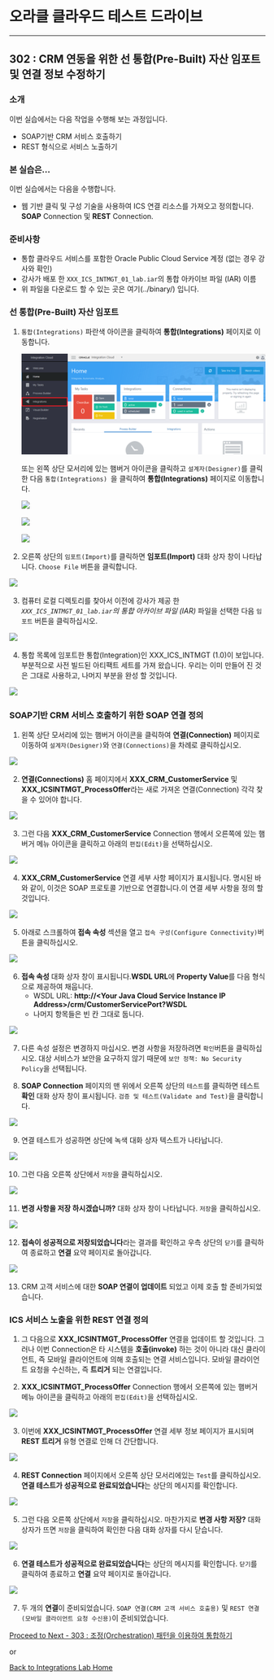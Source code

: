 # 오라클 클라우드 테스트 드라이브 #
-----
## 302 : CRM 연동을 위한 선 통합(Pre-Built) 자산 임포트 및 연결 정보 수정하기 ##


### 소개 ###
이번 실습에서는 다음 작업을 수행해 보는 과정입니다.
- SOAP기반 CRM 서비스 호출하기
- REST 형식으로 서비스 노출하기


### 본 실습은... ###
이번 실습에서는 다음을 수행합니다.
- 웹 기반 클릭 및 구성 기술을 사용하여 ICS 연결 리소스를 가져오고 정의합니다. **SOAP** Connection 및 **REST** Connection.


### 준비사항 ###

- 통합 클라우드 서비스를 포함한 Oracle Public Cloud Service 계정 (없는 경우 강사와 확인)
- 강사가 배포 한 `XXX_ICS_INTMGT_01_lab.iar`의 통합 아카이브 파일 (IAR) 이름
- 위 파일을 다운로드 할 수 있는 곳은 여기(../binary/) 입니다. 


### 선 통합(Pre-Built) 자산 임포트 ###

1. `통합(Integrations)` 파란색 아이콘을 클릭하여 **통합(Integrations)** 페이지로 이동합니다.

	![](images/302/01.home_integrate.png)


	또는 왼쪽 상단 모서리에 있는 햄버거 아이콘을 클릭하고 `설계자(Designer)`를 클릭한 다음 `통합(Integrations) `을 클릭하여 **통합(Integrations)** 페이지로 이동합니다.

	![](images/302/02.home_hamburger.png)


	![](images/302/03.home_hamburger_designer.png)


	![](images/302/01.home_hamburger_integrate.png)


2. 오른쪽 상단의 `임포트(Import)`를 클릭하면 **임포트(Import)** 대화 상자 창이 나타납니다. `Choose File` 버튼을 클릭합니다.

![](images/302/02.integration_import.png)


3. 컴퓨터 로컬 디렉토리를 찾아서 이전에 강사가 제공 한 *`XXX_ICS_INTMGT_01_lab.iar`의 통합 아카이브 파일 (IAR)* 파일을 선택한 다음 `임포트` 버튼을 클릭하십시오.

![](images/302/02.integration_import1.png)


4. 통합 목록에 임포트한 통합(Integration)인 XXX_ICS_INTMGT (1.0)이 보입니다. 부분적으로 사전 빌드된 아티팩트 세트를 가져 왔습니다. 우리는 이미 만들어 진 것은 그대로 사용하고, 나머지 부분을 완성 할 것입니다.

![](images/302/02.integration_import2.png)


### SOAP기반 CRM 서비스 호출하기 위한 SOAP 연결 정의 ###

1. 왼쪽 상단 모서리에 있는 햄버거 아이콘을 클릭하여 **연결(Connection)** 페이지로 이동하여 `설계자(Designer)`와 `연결(Connections)`을 차례로 클릭하십시오.

![](images/302/04.home_hamburger_connections.png)


2. **연결(Connections)** 홈 페이지에서 **XXX_CRM_CustomerService** 및 **XXX_ICSINTMGT_ProcessOffer**라는 새로 가져온 연결(Connection) 각각 찾을 수 있어야 합니다.

![](images/302/05.connection_import.png)


3. 그런 다음 **XXX_CRM_CustomerService** Connection 행에서 오른쪽에 있는 햄버거 메뉴 아이콘을 클릭하고 아래의 `편집(Edit)`을 선택하십시오.

![](images/302/05.connection_import1.png)


4. **XXX_CRM_CustomerService** 연결 세부 사항 페이지가 표시됩니다. 명시된 바와 같이, 이것은 SOAP 프로토콜 기반으로 연결합니다.이 연결 세부 사항을 정의 할 것입니다.

![](images/302/07.connection_initial.png)


5. 아래로 스크롤하여 **접속 속성** 섹션을 열고 `접속 구성(Configure Connectivity)`버튼을 클릭하십시오.

![](images/302/05.connection_import2.png)


6. **접속 속성** 대화 상자 창이 표시됩니다.**WSDL URL**에 **Property Value**를 다음 형식으로 제공하여 채웁니다.
	+ WSDL URL: **http://\<Your Java Cloud Service Instance IP Address\>/crm/CustomerServicePort?WSDL**
	+ 나머지 항목들은 빈 칸 그대로 둡니다.

![](images/302/08.connection_properties.png)

7. 다른 속성 설정은 변경하지 마십시오. 변경 사항을 저장하려면 `확인`버튼을 클릭하십시오. 대상 서비스가 보안을 요구하지 않기 때문에 `보안 정책: No Security Policy`을 선택됩니다.

8. **SOAP Connection** 페이지의 맨 위에서 오른쪽 상단의 `테스트`를 클릭하면 테스트 **확인** 대화 상자 창이 표시됩니다. `검증 및 테스트(Validate and Test)`을 클릭합니다.

![](images/302/10.connection_test.png)


9. 연결 테스트가 성공하면 상단에 녹색 대화 상자 텍스트가 나타납니다.

![](images/302/11.connection_testresult.png)



10. 그런 다음 오른쪽 상단에서 `저장`을 클릭하십시오.

![](images/302/12.connection_save.png)


11. **변경 사항을 저장 하시겠습니까?** 대화 상자 창이 나타납니다. `저장`을 클릭하십시오.

![](images/302/12.connection_save1.png)


12. **접속이 성공적으로 저장되었습니다**라는 결과를 확인하고 우측 상단의 `닫기`를 클릭하여 종료하고 **연결** 요약 페이지로 돌아갑니다.

![](images/302/13.connection_saveresult.png)


13. CRM 고객 서비스에 대한 **SOAP 연결이 업데이트** 되었고 이제 호출 할 준비가되었습니다.


### ICS 서비스 노출을 위한 REST 연결 정의 ###

1. 그 다음으로 **XXX_ICSINTMGT_ProcessOffer** 연결을 업데이트 할 것입니다. 그러나 이번 Connection은 타 시스템을 **호출(invoke)** 하는 것이 아니라 대신 클라이언트, 즉 모바일 클라이언트에 의해 호출되는 연결 서비스입니다. 모바일 클라이언트 요청을 수신하는, 즉 **트리거** 되는 연결입니다.

2. **XXX_ICSINTMGT_ProcessOffer** Connection 행에서 오른쪽에 있는 햄버거 메뉴 아이콘을 클릭하고 아래의 `편집(Edit)`을 선택하십시오.

![](images/302/14.connection_rest.png)


3. 이번에 **XXX_ICSINTMGT_ProcessOffer** 연결 세부 정보 페이지가 표시되며 **REST 트리거** 유형 연결로 인해 더 간단합니다.

![](images/302/16.connection_initial1.png)


4. **REST Connection** 페이지에서 오른쪽 상단 모서리에있는 `Test`를 클릭하십시오. **연결 테스트가 성공적으로 완료되었습니다**는 상단의 메시지를 확인합니다.

![](images/302/18.connection_test1.png)


5. 그런 다음 오른쪽 상단에서 `저장`을 클릭하십시오. 마찬가지로 **변경 사항 저장?** 대화 상자가 뜨면 `저장`을 클릭하여 확인한 다음 대화 상자를 다시 닫습니다.

![](images/302/20.connection_save2.png)


6. **연결 테스트가 성공적으로 완료되었습니다**는 상단의 메시지를 확인합니다. `닫기`를 클릭하여 종료하고 **연결** 요약 페이지로 돌아갑니다.

![](images/302/19.connection_save1.png)


7. 두 개의 **연결**이 준비되었습니다. `SOAP 연결(CRM 고객 서비스 호출용)` 및 `REST 연결(모바일 클라이언트 요청 수신용)`이 준비되었습니다.

[Proceed to Next - 303 : 조정(Orchestration) 패턴을 이용하여 통합하기](303-IntegrationsLab.md)

or

[Back to Integrations Lab Home](README.md)
